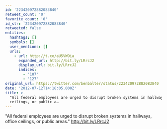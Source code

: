 ```yaml
---
id: '223420972882083840'
retweet_count: '0'
favorite_count: '0'
id_str: '223420972882083840'
retweeted: false
entities:
  hashtags: []
  symbols: []
  user_mentions: []
  urls:
    - url: http://t.co/aU5VWOia
      expanded_url: http://bit.ly/LRrcJ2
      display_url: bit.ly/LRrcJ2
      indices:
        - '107'
        - '127'
original_url: https://twitter.com/benbalter/status/223420972882083840
date: '2012-07-12T14:18:05.000Z'
title: >-
  "All federal employees are urged to disrupt broken systems in hallways, office
  ceilings, or public a…
---
```


"All federal employees are urged to disrupt broken systems in hallways, office ceilings, or public areas." http://bit.ly/LRrcJ2
